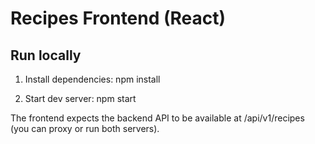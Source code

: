 # Recipes Frontend (React)

## Run locally

1. Install dependencies:
   npm install

2. Start dev server:
   npm start

The frontend expects the backend API to be available at /api/v1/recipes (you can proxy or run both servers).
